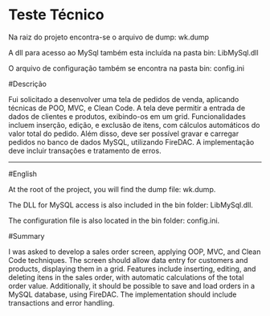 # Teste Técnico
Na raiz do projeto encontra-se o arquivo de dump: wk.dump
 
A dll para acesso ao MySql também esta incluída na pasta bin: LibMySql.dll

O arquivo de configuração também se encontra na pasta bin: config.ini

#Descrição

Fui solicitado a desenvolver uma tela de pedidos de venda, aplicando técnicas de POO, MVC, e Clean Code. A tela deve permitir a entrada de dados de clientes e produtos, exibindo-os em um grid. Funcionalidades incluem inserção, edição, e exclusão de itens, com cálculos automáticos do valor total do pedido. Além disso, deve ser possível gravar e carregar pedidos no banco de dados MySQL, utilizando FireDAC. A implementação deve incluir transações e tratamento de erros.

---------------------------------------------------------------------------------

#English

At the root of the project, you will find the dump file: wk.dump. 

The DLL for MySQL access is also included in the bin folder: LibMySql.dll. 

The configuration file is also located in the bin folder: config.ini.

#Summary

I was asked to develop a sales order screen, applying OOP, MVC, and Clean Code techniques. The screen should allow data entry for customers and products, displaying them in a grid. Features include inserting, editing, and deleting itens in the sales order, with automatic calculations of the total order value. Additionally, it should be possible to save and load orders in a MySQL database, using FireDAC. The implementation should include transactions and error handling.




